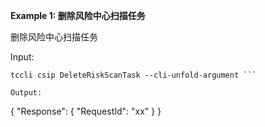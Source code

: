 **Example 1: 删除风险中心扫描任务**

删除风险中心扫描任务

Input: 

```
tccli csip DeleteRiskScanTask --cli-unfold-argument ```

Output: 
```
{
    "Response": {
        "RequestId": "xx"
    }
}
```

